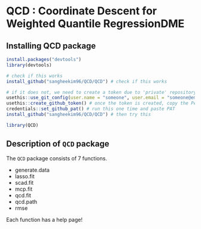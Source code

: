 QCD : Coordinate Descent for Weighted Quantile RegressionDME
================

## Installing QCD package

``` r
install.packages("devtools")
library(devtools)

# check if this works
install_github("sangheekim96/QCD/QCD") # check if this works

# if it does not, we need to create a token due to 'private' repository
usethis::use_git_config(user.name = "someone", user.email = "someone@email.com")
usethis::create_github_token() # once the token is created, copy the Personal Access Token
credentials::set_github_pat() # run this one time and paste PAT
install_github("sangheekim96/QCD/QCD") # then try this

library(QCD)
```

## Description of `QCD` package

The `QCD` package consists of 7 functions.

- generate.data
- lasso.fit
- scad.fit
- mcp.fit
- qcd.fit
- qcd.path
- rmse

Each function has a help page!
